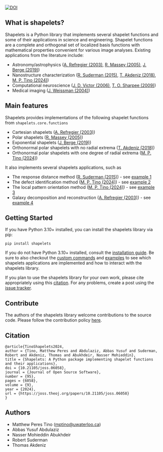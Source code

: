 [![DOI](https://joss.theoj.org/papers/10.21105/joss.06058/status.svg)](https://doi.org/10.21105/joss.06058)

## What is shapelets? 

Shapelets is a Python library that implements several shapelet functions and some of their applications in science and engineering. Shapelet functions are a complete and orthogonal set of localized basis functions with mathematical properties convenient for various image analyses. Existing applications from the literature include:

* Astronomy/astrophysics ([A. Refregier (2003)](https://doi.org/10.1046/j.1365-8711.2003.05901.x), [R. Massey (2005)](https://doi.org/10.48550/arXiv.astro-ph/0408445), [J. Berge (2019)](https://doi.org/10.48550/arXiv.1903.05837))
* Nanostructure characterization ([R. Suderman (2015)](http://dx.doi.org/10.1103/PhysRevE.91.033307), [T. Akdeniz (2018)](https://doi.org/10.1088/1361-6528/aaf353), [M. P. Tino (2024)](http://dx.doi.org/10.1088/1361-6528/ad1df4))
* Computational neuroscience ([J. D. Victor (2006)](https://doi.org/10.1152/jn.00498.2005), [T. O. Sharpee (2009)](https://doi.org/10.1007%2Fs10827-008-0107-5))
* Medical imaging ([J. Weissman (2004)](https://doi.org/10.1364/OPEX.12.005760))

## Main features

Shapelets provides implementations of the following shapelet functions from ``shapelets.core.functions``

* Cartesian shapelets ([A. Refregier (2003)](https://doi.org/10.1046/j.1365-8711.2003.05901.x)) 
* Polar shapelets ([R. Massey (2005)](https://doi.org/10.48550/arXiv.astro-ph/0408445))
* Exponential shapelets ([J. Berge (2019)](https://doi.org/10.48550/arXiv.1903.05837))
* Orthonormal polar shapelets with no radial extrema ([T. Akdeniz (2018)](https://doi.org/10.1088/1361-6528/aaf353))
* Orthonormal polar shapelets with one degree of radial extrema ([M. P. Tino (2024)](https://hdl.handle.net/10012/20779))

It also implements several shapelets applications, such as
* The response distance method ([R. Suderman (2015)](http://dx.doi.org/10.1103/PhysRevE.91.033307)) - see [example 1](https://uw-comphys.github.io/shapelets/shapelets/docs/example_1.html)
* The defect identification method ([M. P. Tino (2024)](http://dx.doi.org/10.1088/1361-6528/ad1df4)) - see [example 2](https://uw-comphys.github.io/shapelets/shapelets/docs/example_2.html)
* The local pattern orientation method ([M. P. Tino (2024)](http://dx.doi.org/10.1088/1361-6528/ad1df4)) - see [example 3](https://uw-comphys.github.io/shapelets/shapelets/docs/example_3.html)
* Galaxy decomposition and reconstruction ([A. Refregier (2003)](https://doi.org/10.1046/j.1365-8711.2003.05901.x)) - see [example 4](https://uw-comphys.github.io/shapelets/shapelets/docs/example_4.html)

## Getting Started

If you have Python 3.10+ installed, you can install the shapelets library via pip:
```
pip install shapelets
```
If you do not have Python 3.10+ installed, consult the [installation guide](https://uw-comphys.github.io/shapelets/shapelets/docs/installation_guide.html). Be sure to also checkout the [custom commands](https://uw-comphys.github.io/shapelets/shapelets/docs/custom_commands.html) and [examples](https://uw-comphys.github.io/shapelets/shapelets/docs.html) to see which shapelets applications are implemented and how to interact with the shapelets library.

If you plan to use the shapelets library for your own work, please cite appropriately using this [citation](#citation).
For any problems, create a post using the [issue tracker](https://github.com/uw-comphys/shapelets/issues). 

## Contribute

The authors of the shapelets library welcome contributions to the source code. 
Please follow the contribution policy [here](https://github.com/uw-comphys/shapelets/blob/main/CONTRIBUTE.md).

## Citation
```
@article{TinoShapelets2024,
author = {Tino, Matthew Peres and Abdulaziz, Abbas Yusuf and Suderman, Robert and Akdeniz, Thomas and Abukhdeir, Nasser Mohieddin},
title = {Shapelets: A Python package implementing shapelet functions and their applications},
doi = {10.21105/joss.06058},
journal = {Journal of Open Source Software},
number = {95},
pages = {6058},
volume = {9},
year = {2024},
url = {https://joss.theoj.org/papers/10.21105/joss.06058}
}
```

## Authors

* Matthew Peres Tino (mptino@uwaterloo.ca)
* Abbas Yusuf Abdulaziz 
* Nasser Mohieddin Abukhdeir
* Robert Suderman 
* Thomas Akdeniz